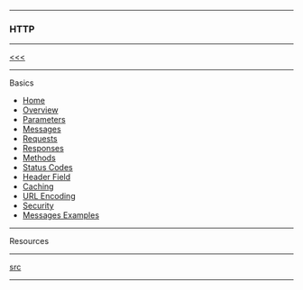 
---

### HTTP

---

[<<<](https://github.com/ttltrk/WEB/blob/master/BMW/BMW.MD)

---

Basics

* <a href="">Home</a>
* <a href="">Overview</a>
* <a href="">Parameters</a>
* <a href="">Messages</a>
* <a href="">Requests</a>
* <a href="">Responses</a>
* <a href="">Methods</a>
* <a href="">Status Codes</a>
* <a href="">Header Field</a>
* <a href="">Caching</a>
* <a href="">URL Encoding</a>
* <a href="">Security</a>
* <a href="">Messages Examples</a>

---

Resources

---

[src](https://www.tutorialspoint.com/http/index.htm)

---
